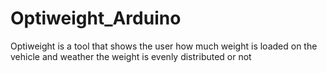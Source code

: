 # Optiweight_Arduino
Optiweight is a tool that shows the user how much weight is loaded on the vehicle and weather the weight is evenly distributed or not
